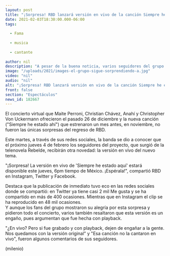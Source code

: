 ```yaml
---
layout: post
title: "¡Sorpresa! RBD lanzará versión en vivo de la canción Siempre he estado aquí; cuándo sale"
date: 2021-02-03T18:30:00.000-06:00
tags:
  
  - Fama
  
  - musica
  
  - cantante
  
author: nil
description: "A pesar de la buena noticia, varios seguidores del grupo señalaron que está versión no es totalmente en vivo, pues los integrantes usaron 'playback'. "
image: "/uploads/2021/images-el-grupo-sigue-sorprendiendo-a.jpg"
video: "nil"
audio: "nil"
alt: "¡Sorpresa! RBD lanzará versión en vivo de la canción Siempre he estado aquí; cuándo sale"
front: false
section: "Espectáculos"
news_id: 182667
---
```


El concierto virtual que Maite Perroni, Christian Chávez, Anahí y Christopher Von Uckermann ofrecieron el pasado 26 de diciembre y la nueva canción ("Siempre he estado ahí") que estrenaron un mes antes, en noviembre, no fueron las únicas sorpresas del regreso de RBD. 

Este martes, a través de sus redes sociales, la banda se dio a conocer que el próximo jueves 4 de febrero los seguidores del proyecto, que surgió de la telenovela Rebelde, recibirán otra novedad: la versión en vivo del nuevo tema. 

 "¡Sorpresa! La versión en vivo de 'Siempre he estado aquí' estará disponible este jueves, 6pm tiempo de México. ¡Espérala!", compartió RBD en Instagram, Twitter y Facebook. 

Destaca que la publicación de inmediato tuvo eco en las redes sociales donde se compartió: en Twitter ya tiene casi 2 mil Me gusta y se ha compartido en más de 400 ocasiones. Mientras que en Instagram el clip se ha reproducido en 48 mil ocasiones.  
Y aunque los fans del grupo mostraron su alegría por esta sorpresa y pidieron todo el concierto, varios también resaltaron que esta versión es un engaño, pues argumentan que fue hecha con playback.

"¿En vivo? Pero si fue grabado y con playback, dejen de engañar a la gente. Nos quedamos con la versión original" y "Esa canción no la cantaron en vivo", fueron algunos comentarios de sus seguidores. 

(milenio)